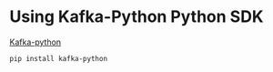 # Using Kafka-Python Python SDK 

[Kafka-python](https://pypi.org/project/kafka-python/)

```
pip install kafka-python
```